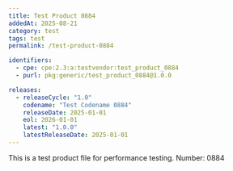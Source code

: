 ```yaml
---
title: Test Product 0884
addedAt: 2025-08-21
category: test
tags: test
permalink: /test-product-0884

identifiers:
  - cpe: cpe:2.3:a:testvendor:test_product_0884
  - purl: pkg:generic/test_product_0884@1.0.0

releases:
  - releaseCycle: "1.0"
    codename: "Test Codename 0884"
    releaseDate: 2025-01-01
    eol: 2026-01-01
    latest: "1.0.0"
    latestReleaseDate: 2025-01-01
---
```


This is a test product file for performance testing. Number: 0884
